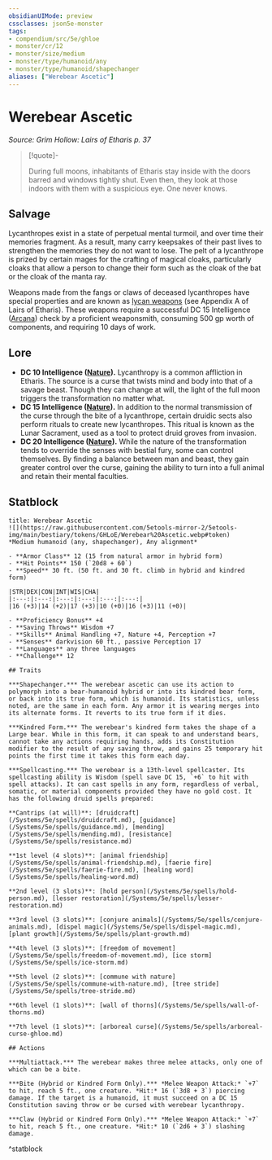 ```yaml
---
obsidianUIMode: preview
cssclasses: json5e-monster
tags:
- compendium/src/5e/ghloe
- monster/cr/12
- monster/size/medium
- monster/type/humanoid/any
- monster/type/humanoid/shapechanger
aliases: ["Werebear Ascetic"]
---
```

# Werebear Ascetic
*Source: Grim Hollow: Lairs of Etharis p. 37*  

> [!quote]-  
> 
> During full moons, inhabitants of Etharis stay inside with the doors barred and windows tightly shut. Even then, they look at those indoors with them with a suspicious eye. One never knows.

## Salvage

Lycanthropes exist in a state of perpetual mental turmoil, and over time their memories fragment. As a result, many carry keepsakes of their past lives to strengthen the memories they do not want to lose. The pelt of a lycanthrope is prized by certain mages for the crafting of magical cloaks, particularly cloaks that allow a person to change their form such as the cloak of the bat or the cloak of the manta ray.

Weapons made from the fangs or claws of deceased lycanthropes have special properties and are known as [lycan weapons](/Systems/5e/items/lycan-weapon-ghloe.md) (see Appendix A of Lairs of Etharis). These weapons require a successful DC 15 Intelligence ([Arcana](/Systems/5e/rules/skills.md#Arcana)) check by a proficient weaponsmith, consuming 500 gp worth of components, and requiring 10 days of work.

## Lore

- **DC 10 Intelligence ([Nature](/Systems/5e/rules/skills.md#Nature)).** Lycanthropy is a common affliction in Etharis. The source is a curse that twists mind and body into that of a savage beast. Though they can change at will, the light of the full moon triggers the transformation no matter what.  
- **DC 15 Intelligence ([Nature](/Systems/5e/rules/skills.md#Nature)).** In addition to the normal transmission of the curse through the bite of a lycanthrope, certain druidic sects also perform rituals to create new lycanthropes. This ritual is known as the Lunar Sacrament, used as a tool to protect druid groves from invasion.  
- **DC 20 Intelligence ([Nature](/Systems/5e/rules/skills.md#Nature)).** While the nature of the transformation tends to override the senses with bestial fury, some can control themselves. By finding a balance between man and beast, they gain greater control over the curse, gaining the ability to turn into a full animal and retain their mental faculties.  

## Statblock

```ad-statblock
title: Werebear Ascetic
![](https://raw.githubusercontent.com/5etools-mirror-2/5etools-img/main/bestiary/tokens/GHLoE/Werebear%20Ascetic.webp#token)
*Medium humanoid (any, shapechanger), Any alignment*

- **Armor Class** 12 (15 from natural armor in hybrid form)
- **Hit Points** 150 (`20d8 + 60`)
- **Speed** 30 ft. (50 ft. and 30 ft. climb in hybrid and kindred form)

|STR|DEX|CON|INT|WIS|CHA|
|:---:|:---:|:---:|:---:|:---:|:---:|
|16 (+3)|14 (+2)|17 (+3)|10 (+0)|16 (+3)|11 (+0)|

- **Proficiency Bonus** +4
- **Saving Throws** Wisdom +7
- **Skills** Animal Handling +7, Nature +4, Perception +7
- **Senses** darkvision 60 ft., passive Perception 17
- **Languages** any three languages
- **Challenge** 12

## Traits

***Shapechanger.*** The werebear ascetic can use its action to polymorph into a bear-humanoid hybrid or into its kindred bear form, or back into its true form, which is humanoid. Its statistics, unless noted, are the same in each form. Any armor it is wearing merges into its alternate forms. It reverts to its true form if it dies.

***Kindred Form.*** The werebear's kindred form takes the shape of a Large bear. While in this form, it can speak to and understand bears, cannot take any actions requiring hands, adds its Constitution modifier to the result of any saving throw, and gains 25 temporary hit points the first time it takes this form each day.

***Spellcasting.*** The werebear is a 13th-level spellcaster. Its spellcasting ability is Wisdom (spell save DC 15, `+6` to hit with spell attacks). It can cast spells in any form, regardless of verbal, somatic, or material components provided they have no gold cost. It has the following druid spells prepared:

**Cantrips (at will)**: [druidcraft](/Systems/5e/spells/druidcraft.md), [guidance](/Systems/5e/spells/guidance.md), [mending](/Systems/5e/spells/mending.md), [resistance](/Systems/5e/spells/resistance.md)

**1st level (4 slots)**: [animal friendship](/Systems/5e/spells/animal-friendship.md), [faerie fire](/Systems/5e/spells/faerie-fire.md), [healing word](/Systems/5e/spells/healing-word.md)

**2nd level (3 slots)**: [hold person](/Systems/5e/spells/hold-person.md), [lesser restoration](/Systems/5e/spells/lesser-restoration.md)

**3rd level (3 slots)**: [conjure animals](/Systems/5e/spells/conjure-animals.md), [dispel magic](/Systems/5e/spells/dispel-magic.md), [plant growth](/Systems/5e/spells/plant-growth.md)

**4th level (3 slots)**: [freedom of movement](/Systems/5e/spells/freedom-of-movement.md), [ice storm](/Systems/5e/spells/ice-storm.md)

**5th level (2 slots)**: [commune with nature](/Systems/5e/spells/commune-with-nature.md), [tree stride](/Systems/5e/spells/tree-stride.md)

**6th level (1 slots)**: [wall of thorns](/Systems/5e/spells/wall-of-thorns.md)

**7th level (1 slots)**: [arboreal curse](/Systems/5e/spells/arboreal-curse-ghloe.md)

## Actions

***Multiattack.*** The werebear makes three melee attacks, only one of which can be a bite.

***Bite (Hybrid or Kindred Form Only).*** *Melee Weapon Attack:* `+7` to hit, reach 5 ft., one creature. *Hit:* 16 (`3d8 + 3`) piercing damage. If the target is a humanoid, it must succeed on a DC 15 Constitution saving throw or be cursed with werebear lycanthropy.

***Claw (Hybrid or Kindred Form Only).*** *Melee Weapon Attack:* `+7` to hit, reach 5 ft., one creature. *Hit:* 10 (`2d6 + 3`) slashing damage.
```
^statblock